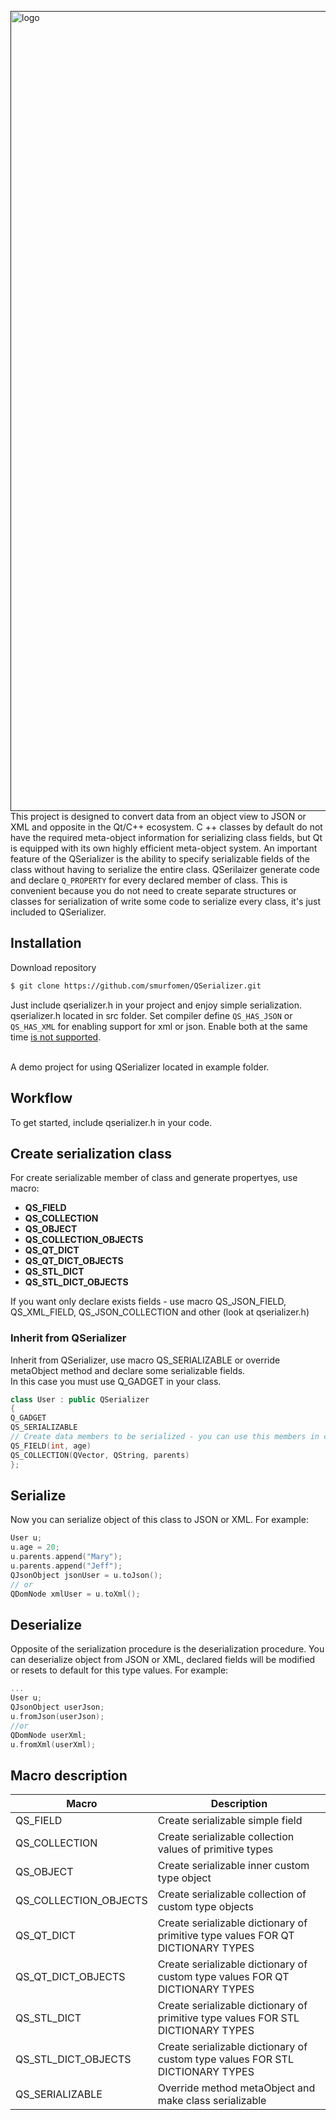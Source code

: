 [<img alt="logo" width="1280px" src="https://habrastorage.org/webt/t6/e1/vv/t6e1vvxggs9qkz_h5njg4xrzi0k.png" />]()
This project is designed to convert data from an object view to JSON or XML and opposite in the Qt/C++ ecosystem. C ++ classes by default do not have the required meta-object information for serializing class fields, but Qt is equipped with its own highly efficient meta-object system.
An important feature of the QSerializer is the ability to specify serializable fields of the class without having to serialize the entire class. QSerilaizer generate code and declare `Q_PROPERTY` for every declared member of class. This is convenient because you do not need to create separate structures or classes for serialization of write some code to serialize every class, it's just included to QSerializer.

## Installation
Download repository
```bash
$ git clone https://github.com/smurfomen/QSerializer.git
```
Just include qserializer.h in your project and enjoy simple serialization. qserializer.h located in src folder.
Set compiler define `QS_HAS_JSON` or `QS_HAS_XML` for enabling support for xml or json. Enable both at the same time
[is not supported](https://github.com/smurfomen/QSerializer/issues/7).

</br>A demo project for using QSerializer located in example folder.

## Workflow
To get started, include qserializer.h in your code.
## Create serialization class
For create serializable member of class and generate propertyes, use macro:
- __QS_FIELD__
- __QS_COLLECTION__
- __QS_OBJECT__
- __QS_COLLECTION_OBJECTS__
- __QS_QT_DICT__
- __QS_QT_DICT_OBJECTS__
- __QS_STL_DICT__
- __QS_STL_DICT_OBJECTS__

If you want only declare exists fields - use macro QS_JSON_FIELD, QS_XML_FIELD, QS_JSON_COLLECTION and other (look at qserializer.h)
### Inherit from QSerializer
Inherit from QSerializer, use macro QS_SERIALIZABLE or override metaObject method and declare some serializable fields.</br>
In this case you must use Q_GADGET in your class.
```C++
class User : public QSerializer
{
Q_GADGET
QS_SERIALIZABLE
// Create data members to be serialized - you can use this members in code
QS_FIELD(int, age)
QS_COLLECTION(QVector, QString, parents)
};
```
## **Serialize**
Now you can serialize object of this class to JSON or XML.
For example:
```C++
User u;
u.age = 20;
u.parents.append("Mary");
u.parents.append("Jeff");
QJsonObject jsonUser = u.toJson();
// or
QDomNode xmlUser = u.toXml();
```

## **Deserialize**
Opposite of the serialization procedure is the deserialization procedure.
You can deserialize object from JSON or XML, declared fields will be modified or resets to default for this type values.
For example:
```C++
...
User u;
QJsonObject userJson;
u.fromJson(userJson);
//or
QDomNode userXml;
u.fromXml(userXml);
```
## Macro description
| Macro                 | Description                                                  |
| --------------------- | ------------------------------------------------------------ |
| QS_FIELD              | Create serializable simple field                             |
| QS_COLLECTION         | Create serializable collection values of primitive types     |
| QS_OBJECT             | Create serializable inner custom type object                 |
| QS_COLLECTION_OBJECTS | Create serializable collection of custom type objects        |
| QS_QT_DICT            | Create serializable dictionary of primitive type values FOR QT DICTIONARY TYPES |
| QS_QT_DICT_OBJECTS    | Create serializable dictionary of custom type values FOR QT DICTIONARY TYPES |
| QS_STL_DICT           | Create serializable dictionary of primitive type values FOR STL DICTIONARY TYPES |
| QS_STL_DICT_OBJECTS   | Create serializable dictionary of custom type values FOR STL DICTIONARY TYPES |
| QS_SERIALIZABLE       | Override method metaObject and make class serializable       |
